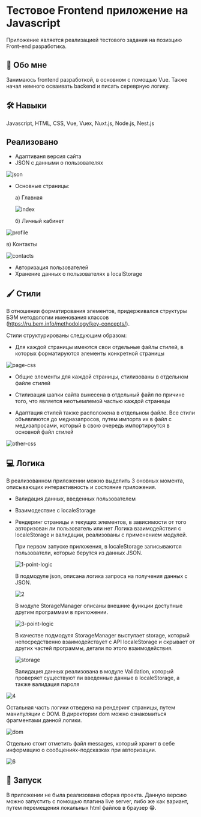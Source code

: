 # Тестовое Frontend приложение на Javascript

Приложение является реализацией тестового задания на позизцию Front-end разработика.

## 🚀 Обо мне

Занимаюсь frontend разработкой, в основном с помощью Vue. Также начал немного осваивать backend и писать сереврную логику.

## 🛠 Навыки

Javascript, HTML, CSS, Vue, Vuex, Nuxt.js, Node.js, Nest.js

## Реализовано

- Адаптиваня версия сайта
- JSON с данными о пользователях

![json](https://user-images.githubusercontent.com/72722867/161798405-c2290449-b326-455e-9d80-011864bd9754.gif)

- Основные страницы:

  а) Главная
  
  ![index](https://user-images.githubusercontent.com/72722867/161797653-29b83293-3255-4af8-917f-fd949ea71485.gif)

  б) Личный кабинет
  
![profile](https://user-images.githubusercontent.com/72722867/161798058-cdb627c4-11d7-49dc-b8c1-7599b5eb60a0.gif)

  в) Контакты

![contacts](https://user-images.githubusercontent.com/72722867/161798095-447b085b-f087-4b9c-9b47-9d979c87e5a3.gif)

- Авторизация пользователей
- Хранение данных о пользователях в localStorage

## 🖌️ Стили

В отношении форматирования элементов, придерживался структуры БЭМ методологии именования классов (https://ru.bem.info/methodology/key-concepts/).

Стили структурированы следующим образом:

- Для каждой страницы имеются свои отдельные файлы стилей, в которых форматируются элементы конкретной страницы

![page-css](https://user-images.githubusercontent.com/72722867/161798193-92511ea0-6a08-4a50-a24d-8a82a1ea99f4.gif)

- Общие элементы для каждой страницы, стилизованы в отдельном файле стилей



- Стилизация шапки сайта вынесена в отдельный файл по причине того, что является неотъемлемой частью каждой страницы
- Адаптация стилей также расположена в отдельном файле. Все стили объявляются до медиазапросов, путем импорта их в файл c медизапросами, который в свою очередь импортироутся в основной файл стилей

![other-css](https://user-images.githubusercontent.com/72722867/161798525-240c38df-e297-408d-a605-81fd4f8d0fe4.gif)


## 💻 Логика

В реализованном приложении можно выделить 3 оновных момента, описывающих интерактивность и состояние приложения.

- Валидация данных, введенных пользователем
- Взаимодествие с localeStorage
- Рендеринг страницы и текущих элементов, в зависимости от того авторизован ли пользователь или нет
  Логика взаимодействия с localeStorage и валидации, реализованы с применением модулей.

  При первом запуске приложения, в localeStorage записываются пользователи, которые берутся из данных JSON.
  
  ![1-point-logic](https://user-images.githubusercontent.com/72722867/161798578-ef543746-793b-4391-967a-cfa897dea280.gif)

  В подмодуле json, описана логика запроса на получения данных с JSON.
  
  ![2](https://user-images.githubusercontent.com/72722867/161798647-7af647d1-4934-42eb-b546-d7a73095cae8.gif)

   В модуле StorageManager описаны внешние функции доступные другим программам в приложении.
   
   ![3-point-logic](https://user-images.githubusercontent.com/72722867/161798739-feb34a05-8e63-48d0-8cc9-bea47a217e59.gif)

   В качестве подмодуля StorageManager выступает storage, который непосредственно взаимодействует c API localeStorage и скрывает от других частей программы, детали по этого взаимодействия.
   
   ![storage](https://user-images.githubusercontent.com/72722867/161799527-9cb284ae-0381-406b-b95a-8fabab8c8b4d.gif)

  Валидация данных реализована в модуле Validation, который проверяет существуют ли введенные данные в localeStorage, а также валидация пароля

![4](https://user-images.githubusercontent.com/72722867/161798874-2b2cae3e-f587-499d-9f1b-00f2127edb7a.gif)

  Остальная часть логики отведена на рендеринг страницы, путем манипуляции с DOM. В директории dom можно ознакомиться фрагментами данной логики.
  
  ![dom](https://user-images.githubusercontent.com/72722867/161800013-382b9919-a309-4499-9e26-68f779bc2e9d.gif)

  Отдельно стоит отметить файл messages, который хранит в себе информацию о сообщениях-подсказках при авторизации.
  
  ![6](https://user-images.githubusercontent.com/72722867/161798982-e3175951-c362-418c-98f7-aca134b27a99.gif)

## 🔌 Запуск

В приложении не была реализована сборка проекта. Данную версию можно запустить с помощью плагина live server, либо же как вариант, путем перемещения локальных html файлов в браузер 😁.
